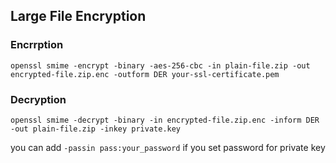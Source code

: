 ## Large File Encryption

### Encrrption


```shell
openssl smime -encrypt -binary -aes-256-cbc -in plain-file.zip -out encrypted-file.zip.enc -outform DER your-ssl-certificate.pem
```

### Decryption


```shell
openssl smime -decrypt -binary -in encrypted-file.zip.enc -inform DER -out plain-file.zip -inkey private.key 
```

you can add `-passin pass:your_password` if you set password for private key